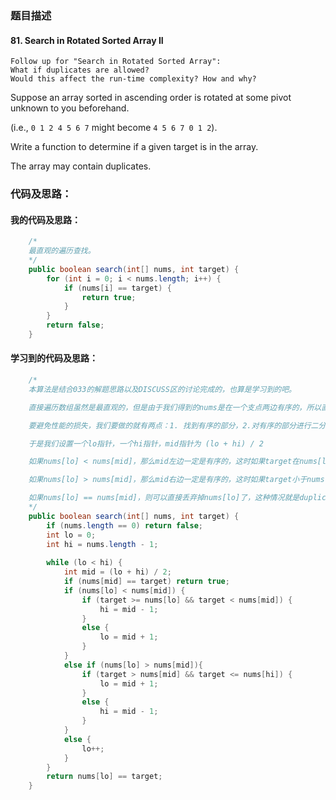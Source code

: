 ### 题目描述

#### 81. Search in Rotated Sorted Array II

    Follow up for "Search in Rotated Sorted Array":
    What if duplicates are allowed?
    Would this affect the run-time complexity? How and why?

Suppose an array sorted in ascending order is rotated at some pivot unknown to you beforehand.

(i.e., `0 1 2 4 5 6 7` might become `4 5 6 7 0 1 2`).

Write a function to determine if a given target is in the array.

The array may contain duplicates.

### 代码及思路：

#### 我的代码及思路：

```java
    /*
    最直观的遍历查找。
    */
    public boolean search(int[] nums, int target) {
        for (int i = 0; i < nums.length; i++) {
            if (nums[i] == target) {
                return true;
            }
        }
        return false;
    }
```

#### 学习到的代码及思路：

```java
    /*
    本算法是结合033的解题思路以及DISCUSS区的讨论完成的，也算是学习到的吧。

    直接遍历数组虽然是最直观的，但是由于我们得到的nums是在一个支点两边有序的，所以直接遍历肯定会造成性能损失。

    要避免性能的损失，我们要做的就有两点：1. 找到有序的部分，2.对有序的部分进行二分查找

    于是我们设置一个lo指针，一个hi指针，mid指针为 (lo + hi) / 2

    如果nums[lo] < nums[mid]，那么mid左边一定是有序的，这时如果target在nums[lo]和nums[mid]之间，则转换成有序数组的二分查找了。

    如果nums[lo] > nums[mid]，那么mid右边一定是有序的，这时如果target小于nums[mid]和nums[hi]之间，则转换成有序数组的二分查找了。

    如果nums[lo] == nums[mid]，则可以直接丢弃掉nums[lo]了，这种情况就是duplicates给算法带来的性能损失。
    */
    public boolean search(int[] nums, int target) {
        if (nums.length == 0) return false;
        int lo = 0;
        int hi = nums.length - 1;
        
        while (lo < hi) {
            int mid = (lo + hi) / 2;
            if (nums[mid] == target) return true;
            if (nums[lo] < nums[mid]) {
                if (target >= nums[lo] && target < nums[mid]) {
                    hi = mid - 1;
                }
                else {
                    lo = mid + 1;
                }
            }
            else if (nums[lo] > nums[mid]){
                if (target > nums[mid] && target <= nums[hi]) {
                    lo = mid + 1;
                }
                else {
                    hi = mid - 1;
                }
            }
            else {
                lo++;
            }
        }
        return nums[lo] == target;
    }
```